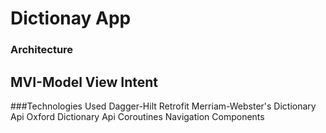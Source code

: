 # Dictionay App

### Architecture
## MVI-Model View Intent


###Technologies Used
Dagger-Hilt
Retrofit
Merriam-Webster's Dictionary Api
Oxford Dictionary Api
Coroutines
Navigation Components
